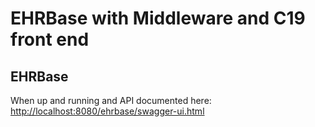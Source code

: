 # EHRBase with Middleware and C19 front end

## EHRBase

When up and running and API documented here: [http://localhost:8080/ehrbase/swagger-ui.html](http://localhost:8080/ehrbase/swagger-ui.html)